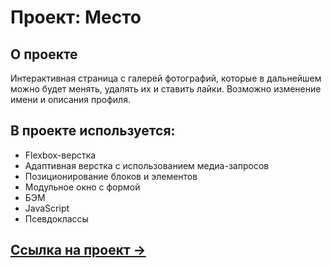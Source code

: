 # Проект: Место

## О проекте
Интерактивная страница с галерей фотографий, которые в дальнейшем можно будет менять, удалять их и ставить лайки. Возможно изменение имени и описания профиля.

## В проекте используется:
* Flexbox-верстка
* Адаптивная верстка с использованием медиа-запросов
* Позиционирование блоков и элементов
* Модульное окно с формой
* БЭМ
* JavaScript
* Псевдоклассы

## [Ссылка на проект &rarr;](https://verachernushina.github.io/mesto/index.html)
